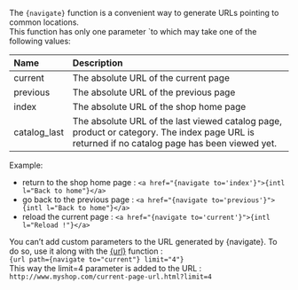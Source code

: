 The `{navigate}` function is a convenient way to generate URLs pointing to common locations.     
This function has only one parameter `to which may take one of the following values:

| Name         | Description                                                                                                                                   |
|:-------------|:----------------------------------------------------------------------------------------------------------------------------------------------|
| current      | The absolute URL of the current page                                                                                                          |
| previous     | The absolute URL of the previous page                                                                                                         |
| index        | The absolute URL of the shop home page                                                                                                        |
| catalog_last | The absolute URL of the last viewed catalog page, product or category. The index page URL is returned if no catalog page has been viewed yet. |

Example:
- return to the shop home page : `<a href="{navigate to='index'}">{intl l="Back to home"}</a>`
- go back to the previous page : `<a href="{navigate to='previous'}">{intl l="Back to home"}</a>`
- reload the current page : `<a href="{navigate to='current'}">{intl l="Reload !"}</a>`


You can’t add custom parameters to the URL generated by {navigate}. To do so, use it along with the [{url}](./{url}) function :    
`{url path={navigate to="current"} limit="4"}`    
This way the limit=4 parameter is added to the URL : `http://www.myshop.com/current-page-url.html?limit=4`